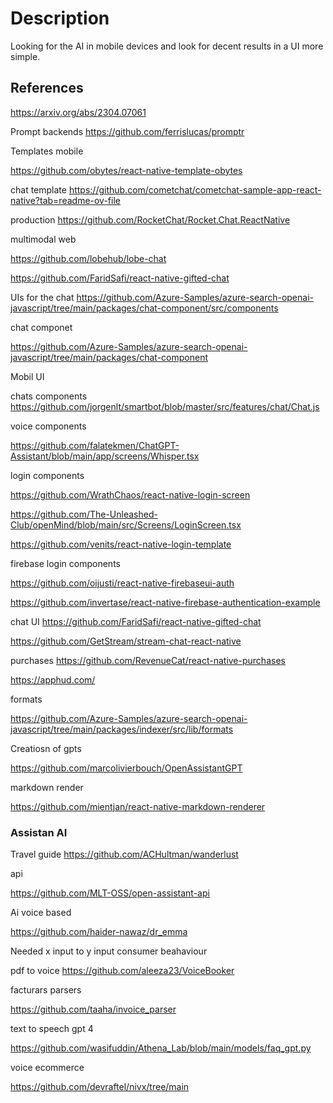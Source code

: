 


# Description


Looking for the AI in mobile devices and look for decent results in a UI more simple.



## References

https://arxiv.org/abs/2304.07061

Prompt backends 
https://github.com/ferrislucas/promptr



Templates mobile

https://github.com/obytes/react-native-template-obytes



chat template
https://github.com/cometchat/cometchat-sample-app-react-native?tab=readme-ov-file


production
https://github.com/RocketChat/Rocket.Chat.ReactNative

multimodal web 

https://github.com/lobehub/lobe-chat

https://github.com/FaridSafi/react-native-gifted-chat


UIs for the chat
https://github.com/Azure-Samples/azure-search-openai-javascript/tree/main/packages/chat-component/src/components


chat componet 

https://github.com/Azure-Samples/azure-search-openai-javascript/tree/main/packages/chat-component


Mobil UI 

chats components
https://github.com/jorgenlt/smartbot/blob/master/src/features/chat/Chat.js


voice components

https://github.com/falatekmen/ChatGPT-Assistant/blob/main/app/screens/Whisper.tsx

login components

https://github.com/WrathChaos/react-native-login-screen

https://github.com/The-Unleashed-Club/openMind/blob/main/src/Screens/LoginScreen.tsx

https://github.com/venits/react-native-login-template

firebase login components

https://github.com/oijusti/react-native-firebaseui-auth

https://github.com/invertase/react-native-firebase-authentication-example



chat UI 
https://github.com/FaridSafi/react-native-gifted-chat

https://github.com/GetStream/stream-chat-react-native


purchases 
https://github.com/RevenueCat/react-native-purchases

https://apphud.com/


formats 

https://github.com/Azure-Samples/azure-search-openai-javascript/tree/main/packages/indexer/src/lib/formats


Creatiosn of gpts

https://github.com/marcolivierbouch/OpenAssistantGPT


markdown render

https://github.com/mientjan/react-native-markdown-renderer

### Assistan AI

Travel guide
https://github.com/ACHultman/wanderlust

api

https://github.com/MLT-OSS/open-assistant-api


Ai voice based 

https://github.com/haider-nawaz/dr_emma



Needed x input to y input consumer beahaviour 

pdf to voice 
https://github.com/aleeza23/VoiceBooker

facturars parsers

https://github.com/taaha/invoice_parser

text to speech gpt 4

https://github.com/wasifuddin/Athena_Lab/blob/main/models/faq_gpt.py


voice ecommerce 

https://github.com/devraftel/nivx/tree/main


